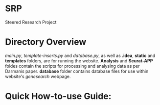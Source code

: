 # SRP
Steered Research Project

# Directory Overview
*main.py*, *template-inserts.py* and *database.py*, as well as **.idea**, **static** and **templates** folders, are for running the website.
**Analysis** and **Seurat-APP** foldes contain the scripts for processing and analysing data as per Darmanis paper.
**database** folder contains database files for use within website's *genesearch* webpage.

# Quick How-to-use Guide:

